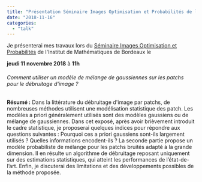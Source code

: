 ```yaml
---
title: "Présentation Séminaire Images Optimisation et Probabilités de l'IMB"
date: "2018-11-16"
categories: 
  - "talk"
---
```


Je présenterai mes travaux lors du [Séminaire Images Optimisation et Probabilités](https://www.math.u-bordeaux.fr/imb/seminaire-image-optimisation-et-probabilites) de l'Institut de Mathématiques de Bordeaux le

**jeudi 11 novembre 2018** à **11h**

###### Comment utiliser un modèle de mélange de gaussiennes sur les patchs pour le débruitage d'image ?

**Résumé :** Dans la littérature du débruitage d'image par patchs, de nombreuses méthodes utilisent une modélisation statistique des patch. Les modèles a priori généralement utilisés sont des modèles gaussiens ou de mélange de gaussiennes. Dans cet exposé, après avoir brièvement introduit le cadre statistique, je proposerai quelques indices pour répondre aux questions suivantes : Pourquoi ces a priori gaussiens sont-ils largement utilisés ? Quelles informations encodent-ils ? La seconde partie propose un modèle probabiliste de mélange pour les patchs bruités adapté à la grande dimension. Il en résulte un algorithme de débruitage reposant uniquement sur des estimations statistiques, qui atteint les performances de l’état-de-l’art. Enfin, je discuterai des limitations et des développements possibles de la méthode proposée.
